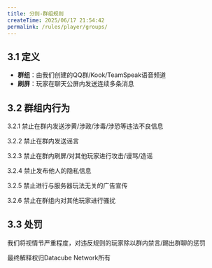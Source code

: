 ```yaml
---
title: 分则-群组规则
createTime: 2025/06/17 21:54:42
permalink: /rules/player/groups/
---
```


## 3.1 定义

 - **群组**：由我们创建的QQ群/Kook/TeamSpeak语音频道
 - **刷屏**：玩家在聊天公屏内发送连续多条消息

## 3.2 群组内行为

3.2.1 禁止在群内发送涉黄/涉政/涉毒/涉恐等违法不良信息

3.2.2 禁止在群内发送谣言

3.2.3 禁止在群内刷屏/对其他玩家进行攻击/谩骂/造谣

3.2.4 禁止发布他人的隐私信息

3.2.5 禁止进行与服务器玩法无关的广告宣传

3.2.6 禁止在群组内对其他玩家进行骚扰

## 3.3 处罚

我们将视情节严重程度，对违反规则的玩家除以群内禁言/踢出群聊的惩罚

最终解释权归Datacube Network所有